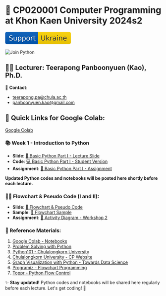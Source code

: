 # 🍑 CP020001 Computer Programming at Khon Kaen University 2024s2

[![Support Ukraine](https://raw.githubusercontent.com/kaopanboonyuen/2110446_DataScience_2021s2/main/img/Support-Ukraine-FFD500.svg)](https://supportukrainenow.org/)

![Join Python](https://github.com/kaopanboonyuen/CP020001_ComputerProgramming_2024s2/raw/main/image/python-intro.png "Join Python")

## 🧑‍🌾 Lecturer: Teerapong Panboonyuen (Kao), Ph.D.  

📧 **Contact**:  
- [teerapong.pa@chula.ac.th](mailto:teerapong.pa@chula.ac.th)  
- [panboonyuen.kao@gmail.com](mailto:panboonyuen.kao@gmail.com)

## 🚀 Quick Links for Google Colab:
[Google Colab](https://colab.research.google.com/)

### 📚 Week 1 - Introduction to Python

- **Slide**: [📄 Basic Python Part I - Lecture Slide](https://github.com/kaopanboonyuen/CP020001_ComputerProgramming_2024s2/blob/main/slides/CP020001-BasicPython-Basic-Python-Part-I.pdf)
- **Code**: [💻 Basic Python Part I - Student Version](https://colab.research.google.com/github/kaopanboonyuen/CP020001_ComputerProgramming_2024s2/blob/main/code/CP020001_BasicPython_Basic_Python_Part_I_toStudennt.ipynb)
- **Assignment**: [📝 Basic Python Part I - Assignment](https://github.com/kaopanboonyuen/CP020001_ComputerProgramming_2024s2/blob/main/assignments/CP020001-BasicPython-Basic-Python-Part-I.pdf)

**Updated Python codes and notebooks will be posted here shortly before each lecture.**

### 🧑‍🏫 Flowchart & Pseudo Code (I and II):

- **Slide**: [📄 Flowchart & Pseudo Code](https://github.com/kaopanboonyuen/CP020001_ComputerProgramming_2024s2/blob/main/slides/CP020001-lecture_flowchart_and_pseudocode.pdf)
- **Sample**: [🔧 Flowchart Sample](https://github.com/kaopanboonyuen/CP020001_ComputerProgramming_2024s2/blob/main/files/CP020001-Flowcharts-Sample.pdf)
- **Assignment**: [📝 Activity Diagram - Workshop 2](https://github.com/kaopanboonyuen/CP020001_ComputerProgramming_2024s2/blob/main/files/CP020001-Workshop2_ActivityDiagram.pdf)

### 📘 Reference Materials:

1. [Google Colab - Notebooks](https://colab.research.google.com/notebooks/)
2. [Problem Solving with Python](https://problemsolvingwithpython.com/)
3. [Python101 - Chulalongkorn University](https://www.cp.eng.chula.ac.th/books/python101/)
4. [Chulalongkorn University - CP Website](https://www.eng.chula.ac.th/th/20535)
5. [Graph Visualization with Python - Towards Data Science](https://towardsdatascience.com/graph-visualisation-basics-with-python-part-i-flowcharts-6298c4f412e0)
6. [Programiz - Flowchart Programming](https://www.programiz.com/article/flowchart-programming)
7. [Toppr - Python Flow Control](https://www.toppr.com/guides/python-guide/tutorials/python-flow-control/if-elif-else/python-if-if-else-if-elif-else-and-nested-if-statement/)

✨ **Stay updated!** Python codes and notebooks will be shared here regularly before each lecture. Let's get coding! 🚀